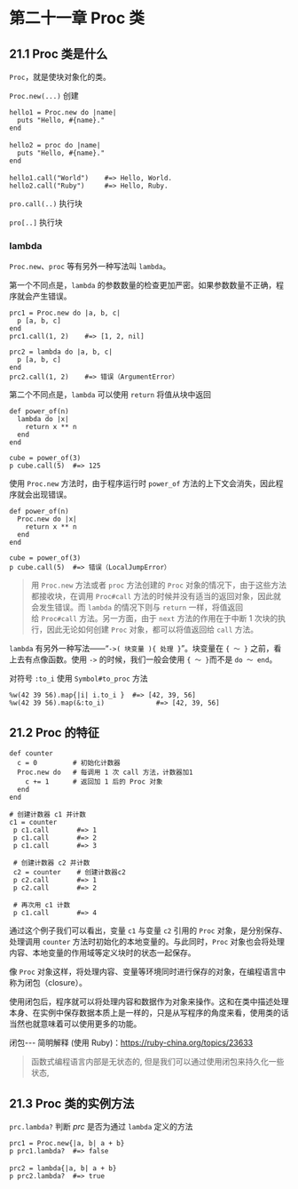 # 第二十一章 Proc 类



## 21.1 Proc 类是什么

`Proc`，就是使块对象化的类。

`Proc.new(...)` 创建

```
hello1 = Proc.new do |name|
  puts "Hello, #{name}."
end
　
hello2 = proc do |name|
  puts "Hello, #{name}."
end
　
hello1.call("World")    #=> Hello, World.
hello2.call("Ruby")     #=> Hello, Ruby.
```

`pro.call(..)` 执行块

`pro[..]` 执行块

### lambda

`Proc.new`、`proc` 等有另外一种写法叫 `lambda`。

第一个不同点是，`lambda` 的参数数量的检查更加严密。如果参数数量不正确，程序就会产生错误。

```
prc1 = Proc.new do |a, b, c|
  p [a, b, c]
end
prc1.call(1, 2)    #=> [1, 2, nil]

prc2 = lambda do |a, b, c|
  p [a, b, c]
end
prc2.call(1, 2)    #=> 错误（ArgumentError）
```

第二个不同点是，`lambda` 可以使用 `return` 将值从块中返回

```
def power_of(n)
  lambda do |x|
    return x ** n
  end
end

cube = power_of(3)
p cube.call(5)  #=> 125
```

使用 `Proc.new` 方法时，由于程序运行时 `power_of` 方法的上下文会消失，因此程序就会出现错误。

```
def power_of(n)
  Proc.new do |x|
    return x ** n
  end
end

cube = power_of(3)
p cube.call(5)  #=> 错误（LocalJumpError）
```

> 用 `Proc.new` 方法或者 `proc` 方法创建的 `Proc` 对象的情况下，由于这些方法都接收块，在调用 `Proc#call` 方法的时候并没有适当的返回对象，因此就会发生错误。而 `lambda` 的情况下则与 `return` 一样，将值返回给 `Proc#call` 方法。另一方面，由于 `next` 方法的作用在于中断 1 次块的执行，因此无论如何创建 `Proc` 对象，都可以将值返回给 `call` 方法。

`lambda` 有另外一种写法——“`->( 块变量 ){ 处理 }`”。块变量在 `{ ～ }` 之前，看上去有点像函数。使用 `->` 的时候，我们一般会使用 `{ ～ }`而不是 `do ～ end`。

对符号 `:to_i` 使用 `Symbol#to_proc` 方法

```
%w(42 39 56).map{|i| i.to_i }  #=> [42, 39, 56]
%w(42 39 56).map(&:to_i)			 #=> [42, 39, 56]
```



## 21.2 Proc 的特征

```
def counter
  c = 0         # 初始化计数器
  Proc.new do   # 每调用 1 次 call 方法，计数器加1
    c += 1      # 返回加 1 后的 Proc 对象
  end
end

# 创建计数器 c1 并计数
c1 = counter
 p c1.call       #=> 1
 p c1.call       #=> 2
 p c1.call       #=> 3

 # 创建计数器 c2 并计数
 c2 = counter    # 创建计数器c2
 p c2.call       #=> 1
 p c2.call       #=> 2

 # 再次用 c1 计数
 p c1.call       #=> 4
```

通过这个例子我们可以看出，变量 `c1` 与变量 `c2` 引用的 `Proc` 对象，是分别保存、处理调用 `counter` 方法时初始化的本地变量的。与此同时，`Proc` 对象也会将处理内容、本地变量的作用域等定义块时的状态一起保存。

像 `Proc` 对象这样，将处理内容、变量等环境同时进行保存的对象，在编程语言中称为闭包（closure）。

使用闭包后，程序就可以将处理内容和数据作为对象来操作。这和在类中描述处理本身、在实例中保存数据本质上是一样的，只是从写程序的角度来看，使用类的话当然也就意味着可以使用更多的功能。



闭包--- 简明解释 (使用 Ruby)：https://ruby-china.org/topics/23633

> 函数式编程语言内部是无状态的, 但是我们可以通过使用闭包来持久化一些状态,



## 21.3 Proc 类的实例方法

`prc.lambda?` 判断 *prc* 是否为通过 `lambda` 定义的方法

```
prc1 = Proc.new{|a, b| a + b}
p prc1.lambda?  #=> false
　
prc2 = lambda{|a, b| a + b}
p prc2.lambda?  #=> true
```

